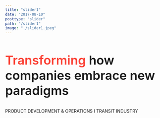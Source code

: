 ```yaml
---
title: "slider1"
date: "2017-08-10"
posttype: "slider"
path: "/slider1"
image: "./slider1.jpeg"
---
```



<h2 style="font-size: 40px; font-weight: 600"> <span style="color: #FB4034">Transforming</span> how companies embrace new paradigms</h2>

<p>PRODUCT DEVELOPMENT & OPERATIONS I TRANSIT INDUSTRY<p>


